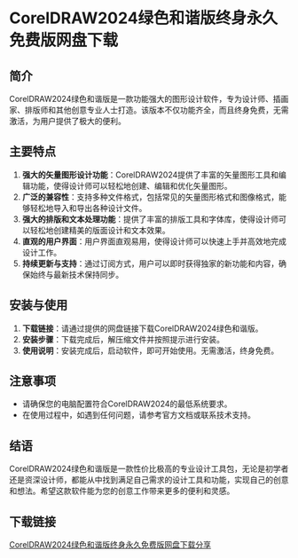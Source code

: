 # CorelDRAW2024绿色和谐版终身永久免费版网盘下载

## 简介
CorelDRAW2024绿色和谐版是一款功能强大的图形设计软件，专为设计师、插画家、排版师和其他创意专业人士打造。该版本不仅功能齐全，而且终身免费，无需激活，为用户提供了极大的便利。

## 主要特点
1. **强大的矢量图形设计功能**：CorelDRAW2024提供了丰富的矢量图形工具和编辑功能，使得设计师可以轻松地创建、编辑和优化矢量图形。
2. **广泛的兼容性**：支持多种文件格式，包括常见的矢量图形格式和图像格式，能够轻松地导入和导出各种设计文件。
3. **强大的排版和文本处理功能**：提供了丰富的排版工具和字体库，使得设计师可以轻松地创建精美的版面设计和文本效果。
4. **直观的用户界面**：用户界面直观易用，使得设计师可以快速上手并高效地完成设计工作。
5. **持续更新与支持**：通过订阅方式，用户可以即时获得独家的新功能和内容，确保始终与最新技术保持同步。

## 安装与使用
1. **下载链接**：请通过提供的网盘链接下载CorelDRAW2024绿色和谐版。
2. **安装步骤**：下载完成后，解压缩文件并按照提示进行安装。
3. **使用说明**：安装完成后，启动软件，即可开始使用。无需激活，终身免费。

## 注意事项
- 请确保您的电脑配置符合CorelDRAW2024的最低系统要求。
- 在使用过程中，如遇到任何问题，请参考官方文档或联系技术支持。

## 结语
CorelDRAW2024绿色和谐版是一款性价比极高的专业设计工具包，无论是初学者还是资深设计师，都能从中找到满足自己需求的设计工具和功能，实现自己的创意和想法。希望这款软件能为您的创意工作带来更多的便利和灵感。

## 下载链接

[CorelDRAW2024绿色和谐版终身永久免费版网盘下载分享](https://pan.quark.cn/s/25746c593b51)